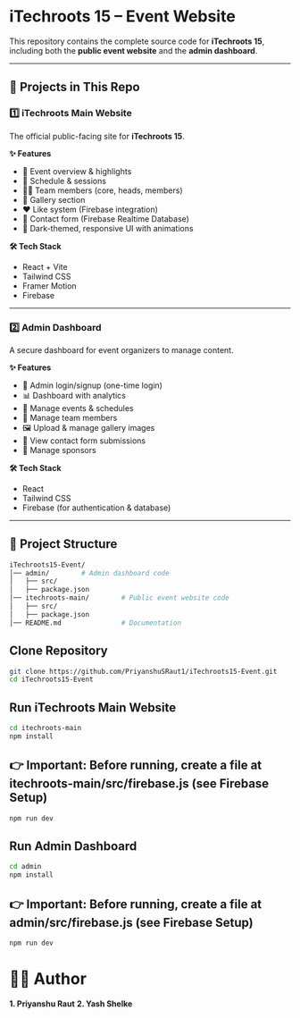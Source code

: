 # iTechroots 15 – Event Website  

This repository contains the complete source code for **iTechroots 15**, including both the **public event website** and the **admin dashboard**.  

---

## 📌 Projects in This Repo  

### 1️⃣ iTechroots Main Website  
The official public-facing site for **iTechroots 15**.  

**✨ Features**  
- 🎉 Event overview & highlights  
- 📅 Schedule & sessions  
- 👨‍💻 Team members (core, heads, members)  
- 📸 Gallery section  
- ❤️ Like system (Firebase integration)  
- 📩 Contact form (Firebase Realtime Database)  
- 🎨 Dark-themed, responsive UI with animations  

**🛠 Tech Stack**  
- React + Vite  
- Tailwind CSS  
- Framer Motion  
- Firebase  

---

### 2️⃣ Admin Dashboard  
A secure dashboard for event organizers to manage content.  

**✨ Features**  
- 🔐 Admin login/signup (one-time login)  
- 📊 Dashboard with analytics  
- 📅 Manage events & schedules  
- 👥 Manage team members  
- 🖼️ Upload & manage gallery images  
- 📩 View contact form submissions  
- 🏢 Manage sponsors  

**🛠 Tech Stack**  
- React  
- Tailwind CSS  
- Firebase  (for authentication & database)  

---
## 📂 Project Structure  
```bash
iTechroots15-Event/
│── admin/        # Admin dashboard code  
│   ├── src/  
│   ├── package.json  
│── itechroots-main/        # Public event website code  
│   ├── src/  
│   ├── package.json  
│── README.md               # Documentation
```
## Clone Repository
```bash
git clone https://github.com/PriyanshuSRaut1/iTechroots15-Event.git
cd iTechroots15-Event
```

## Run iTechroots Main Website
```bash
cd itechroots-main
npm install
```
## 👉 Important: Before running, create a file at itechroots-main/src/firebase.js (see Firebase Setup)
```bash
npm run dev
```
## Run Admin Dashboard
```bash
cd admin
npm install

```

## 👉 Important: Before running, create a file at admin/src/firebase.js (see Firebase Setup)
```bash
npm run dev
```

# 👨‍💻 Author
**1. Priyanshu Raut** 
**2. Yash Shelke**

